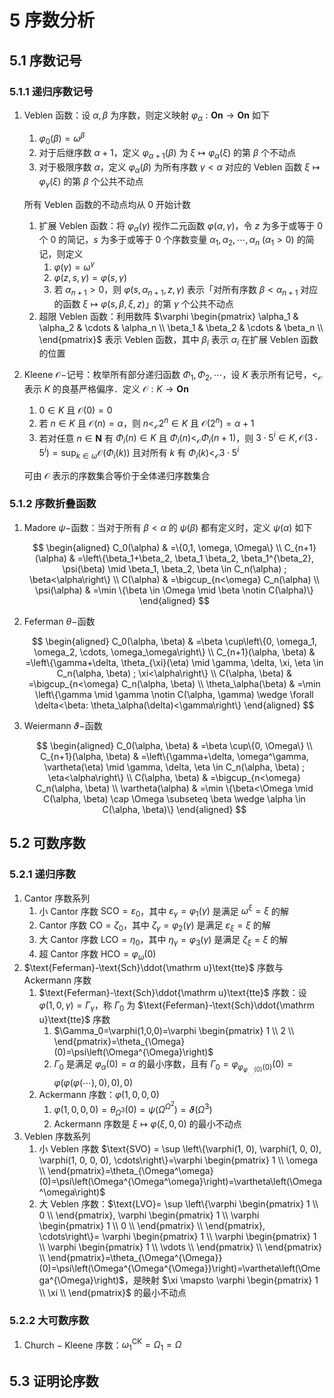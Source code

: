 # 5 序数分析

## 5.1 序数记号
### 5.1.1 递归序数记号
1. $\text{Veblen}$ 函数：设 $\alpha, \beta$ 为序数，则定义映射 $\varphi_\alpha: \mathbf{On} \to \mathbf{On}$ 如下
    1. $\varphi_0(\beta) = \omega^{\beta}$
    2. 对于后继序数 $\alpha + 1$，定义 $\varphi_{\alpha+1}(\beta)$ 为 $\xi \mapsto \varphi_{\alpha}(\xi)$ 的第 $\beta$ 个不动点
    3. 对于极限序数 $\alpha$，定义 $\varphi_{\alpha}(\beta)$ 为所有序数 $\gamma < \alpha$ 对应的 $\text{Veblen}$ 函数 $\xi \mapsto \varphi_{\gamma}(\xi)$ 的第 $\beta$ 个公共不动点

    所有 $\text{Veblen}$ 函数的不动点均从 $0$ 开始计数

    1. 扩展 $\text{Veblen}$ 函数：将 $\varphi_{\alpha}(\gamma)$ 视作二元函数 $\varphi(\alpha, \gamma)$，令 $z$ 为多于或等于 $0$ 个 $0$ 的简记，$s$ 为多于或等于 $0$ 个序数变量 $\alpha_1, \alpha_2, \cdots, \alpha_n \ (\alpha_1 > 0)$ 的简记，则定义
        1. $\varphi(\gamma)=\omega^\gamma$
        2. $\varphi(z,s,\gamma)=\varphi(s,\gamma)$
        3. 若 $\alpha_{n+1} > 0$，则 $\varphi(s, \alpha_{n+1}, z, \gamma)$ 表示「对所有序数 $\beta < \alpha_{n+1}$ 对应的函数 $\xi \mapsto \varphi(s, \beta, \xi, z)$」的第 $\gamma$ 个公共不动点
    2. 超限 $\text{Veblen}$ 函数：利用数阵 $\varphi \begin{pmatrix} \alpha_1 & \alpha_2 & \cdots & \alpha_n \\ \beta_1 & \beta_2 & \cdots & \beta_n \\ \end{pmatrix}$ 表示 $\text{Veblen}$ 函数，其中 $\beta_i$ 表示 $\alpha_i$ 在扩展 $\text{Veblen}$ 函数的位置

2. $\text{Kleene } \mathcal{O}-$记号：枚举所有部分递归函数 $\Phi_1, \Phi_2, \cdots$，设 $K$ 表示所有记号，$<_{\mathcal O}$ 表示 $K$ 的良基严格偏序．定义 $\mathcal O: K \to \mathbf{On}$
    1. $0 \in K$ 且 $\mathcal O(0) = 0$
    2. 若 $n \in K$ 且 $\mathcal O(n) = \alpha$，则 $n <_{\mathcal O} 2^{n} \in K$ 且 $\mathcal O(2^{n}) = \alpha + 1$
    3. 若对任意 $n \in \mathbf N$ 有 $\Phi_i(n) \in K$ 且 $\Phi_i(n) <_{\mathcal O} \Phi_i(n + 1)$，则 $3 \cdot 5^i \in K, {\displaystyle \mathcal{O}(3 \cdot 5^i) = \sup_{k \in \omega} \mathcal{O}(\Phi_i(k))}$ 且对所有 $k$ 有 $\Phi_i(k) <_\mathcal{O} 3 \cdot 5^i$

    可由 $\mathcal{O}$ 表示的序数集合等价于全体递归序数集合

### 5.1.2 序数折叠函数
1. $\text{Madore } \psi-$函数：当对于所有 $\beta < \alpha$ 的 $\psi(\beta)$ 都有定义时，定义 $\psi(\alpha)$ 如下

    $$
    \begin{aligned}
    C_0(\alpha) & =\{0,1, \omega, \Omega\} \\
    C_{n+1}(\alpha) & =\left\{\beta_1+\beta_2, \beta_1 \beta_2, \beta_1^{\beta_2}, \psi(\beta) \mid \beta_1, \beta_2, \beta \in C_n(\alpha) ; \beta<\alpha\right\} \\
    C(\alpha) & =\bigcup_{n<\omega} C_n(\alpha) \\
    \psi(\alpha) & =\min \{\beta \in \Omega \mid \beta \notin C(\alpha)\}
    \end{aligned}
    $$

2. $\text{Feferman } \theta-$函数

    $$
    \begin{aligned}
    C_0(\alpha, \beta) & =\beta \cup\left\{0, \omega_1, \omega_2, \cdots, \omega_\omega\right\} \\
    C_{n+1}(\alpha, \beta) & =\left\{\gamma+\delta, \theta_{\xi}(\eta) \mid \gamma, \delta, \xi, \eta \in C_n(\alpha, \beta) ; \xi<\alpha\right\} \\
    C(\alpha, \beta) & =\bigcup_{n<\omega} C_n(\alpha, \beta) \\
    \theta_\alpha(\beta) & =\min \left\{\gamma \mid \gamma \notin C(\alpha, \gamma) \wedge \forall \delta<\beta: \theta_\alpha(\delta)<\gamma\right\}
    \end{aligned}
    $$

3. $\text{Weiermann } \vartheta-$函数

    $$
    \begin{aligned}
    C_0(\alpha, \beta) & =\beta \cup\{0, \Omega\} \\
    C_{n+1}(\alpha, \beta) & =\left\{\gamma+\delta, \omega^\gamma, \vartheta(\eta) \mid \gamma, \delta, \eta \in C_n(\alpha, \beta) ; \eta<\alpha\right\} \\
    C(\alpha, \beta) & =\bigcup_{n<\omega} C_n(\alpha, \beta) \\
    \vartheta(\alpha) & =\min \{\beta<\Omega \mid C(\alpha, \beta) \cap \Omega \subseteq \beta \wedge \alpha \in C(\alpha, \beta)\}
    \end{aligned}
    $$

## 5.2 可数序数
### 5.2.1 递归序数
1. $\text{Cantor}$ 序数系列
    1. 小 $\text{Cantor}$ 序数 $\text{SCO} = \varepsilon_{0}$，其中 $\varepsilon_{\gamma} = \varphi_{1}(\gamma)$ 是满足 $\omega^\xi = \xi$ 的解
    2. $\text{Cantor}$ 序数 $\text{CO} = \zeta_{0}$，其中 $\zeta_{\gamma} = \varphi_2(\gamma)$ 是满足 $\varepsilon_{\xi} = \xi$ 的解
    3. 大 $\text{Cantor}$ 序数 $\text{LCO} = \eta_{0}$，其中 $\eta_{\gamma} = \varphi_3(\gamma)$ 是满足 $\zeta_{\xi} = \xi$ 的解
    4. 超 $\text{Cantor}$ 序数 $\text{HCO} = \varphi_{\omega}(0)$
2. $\text{Feferman}-\text{Sch}\ddot{\mathrm u}\text{tte}$ 序数与 $\text{Ackermann}$ 序数
    1. $\text{Feferman}-\text{Sch}\ddot{\mathrm u}\text{tte}$ 序数：设 $\varphi(1, 0, \gamma) = \Gamma_{\gamma}$，称 $\Gamma_0$ 为 $\text{Feferman}-\text{Sch}\ddot{\mathrm u}\text{tte}$ 序数
        1. $\Gamma_0=\varphi(1,0,0)=\varphi \begin{pmatrix} 1 \\ 2 \\ \end{pmatrix}=\theta_{\Omega}(0)=\psi\left(\Omega^{\Omega}\right)$
        2. $\Gamma_0$ 是满足 $\varphi_{\alpha}(0) = \alpha$ 的最小序数，且有 $\Gamma_0 = \varphi_{\varphi_{\varphi_{._{._..}.}(0)}(0)}(0) = \varphi(\varphi(\varphi(\cdots),0),0),0)$
    2. $\text{Ackermann}$ 序数：$\varphi(1, 0, 0, 0)$
        1. $\varphi(1,0,0,0)=\theta_{\Omega^3}(0)=\psi\left(\Omega^{\Omega^2}\right)=\vartheta\left(\Omega^3\right)$
        2. $\text{Ackermann}$ 序数是 $\xi \mapsto \varphi(\xi, 0, 0)$ 的最小不动点
3. $\text{Veblen}$ 序数系列
    1. 小 $\text{Veblen}$ 序数 $\text{SVO} = \sup \left\{\varphi(1, 0), \varphi(1, 0, 0), \varphi(1, 0, 0, 0), \cdots\right\}=\varphi \begin{pmatrix} 1 \\ \omega \\ \end{pmatrix}=\theta_{\Omega^\omega}(0)=\psi\left(\Omega^{\Omega^\omega}\right)=\vartheta\left(\Omega^\omega\right)$
    2. 大 $\text{Veblen}$ 序数：$\text{LVO}= \sup \left\{\varphi \begin{pmatrix} 1 \\ 0 \\ \end{pmatrix}, \varphi \begin{pmatrix} 1 \\ \varphi \begin{pmatrix} 1 \\ 0 \\ \end{pmatrix} \\ \end{pmatrix}, \cdots\right\}= \varphi \begin{pmatrix} 1 \\ \varphi \begin{pmatrix} 1 \\ \varphi \begin{pmatrix} 1 \\ \vdots \\ \end{pmatrix} \\ \end{pmatrix} \\ \end{pmatrix}=\theta_{\Omega^{\Omega}}(0)=\psi\left(\Omega^{\Omega^{\Omega}}\right)=\vartheta\left(\Omega^{\Omega}\right)$，是映射 $\xi \mapsto \varphi \begin{pmatrix} 1 \\ \xi \\ \end{pmatrix}$ 的最小不动点

### 5.2.2 大可数序数
1. $\text{Church}-\text{Kleene}$ 序数：$\omega_{1}^{\mathrm{CK}} = \Omega_1 = \Omega$

## 5.3 证明论序数
